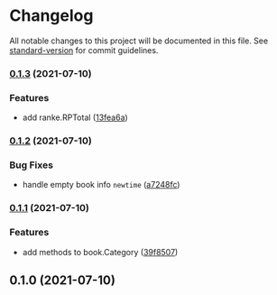 # Changelog

All notable changes to this project will be documented in this file. See [standard-version](https://github.com/conventional-changelog/standard-version) for commit guidelines.

### [0.1.3](https://github.com/NateScarlet/ciweimao/compare/v0.1.2...v0.1.3) (2021-07-10)


### Features

* add ranke.RPTotal ([13fea6a](https://github.com/NateScarlet/ciweimao/commit/13fea6a74e4bfa91db4a592ca9426e4896fef0d6))

### [0.1.2](https://github.com/NateScarlet/ciweimao/compare/v0.1.1...v0.1.2) (2021-07-10)


### Bug Fixes

* handle empty book info `newtime` ([a7248fc](https://github.com/NateScarlet/ciweimao/commit/a7248fc7a4a96063821267fbf0e72f6b2c1aa9a6))

### [0.1.1](https://github.com/NateScarlet/ciweimao/compare/v0.1.0...v0.1.1) (2021-07-10)


### Features

* add methods to book.Category ([39f8507](https://github.com/NateScarlet/ciweimao/commit/39f8507fc85d5b5212a59c37cf073d1f7869f085))

## 0.1.0 (2021-07-10)
